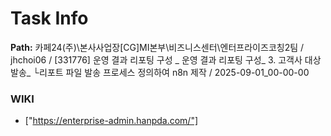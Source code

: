 # Task Info

**Path:** 카페24(주)\본사사업장\[CG]MI본부\비즈니스센터\엔터프라이즈코칭2팀 / jhchoi06 / [331776] 운영 결과 리포팅 구성 _ 운영 결과 리포팅 구성_ 3. 고객사 대상 발송_ └리포트 파일 발송 프로세스 정의하여 n8n 제작 / 2025-09-01_00-00-00

### WIKI
- ["https://enterprise-admin.hanpda.com/"]

